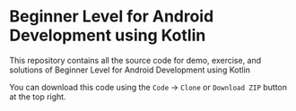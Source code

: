 # Beginner Level for Android Development using Kotlin
This repository contains all the source code for demo, exercise, and solutions of Beginner Level for Android Development using Kotlin

You can download this code using the `Code` -> `Clone` or `Download ZIP` button at the top right.
